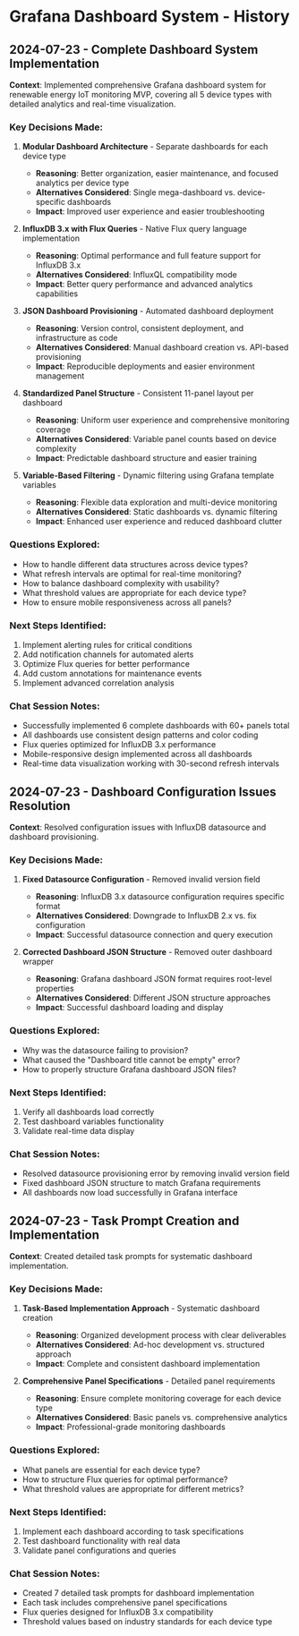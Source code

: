# Grafana Dashboard System - History

## 2024-07-23 - Complete Dashboard System Implementation

**Context**: Implemented comprehensive Grafana dashboard system for renewable energy IoT monitoring MVP, covering all 5 device types with detailed analytics and real-time visualization.

### Key Decisions Made:

1. **Modular Dashboard Architecture** - Separate dashboards for each device type
   - **Reasoning**: Better organization, easier maintenance, and focused analytics per device type
   - **Alternatives Considered**: Single mega-dashboard vs. device-specific dashboards
   - **Impact**: Improved user experience and easier troubleshooting

2. **InfluxDB 3.x with Flux Queries** - Native Flux query language implementation
   - **Reasoning**: Optimal performance and full feature support for InfluxDB 3.x
   - **Alternatives Considered**: InfluxQL compatibility mode
   - **Impact**: Better query performance and advanced analytics capabilities

3. **JSON Dashboard Provisioning** - Automated dashboard deployment
   - **Reasoning**: Version control, consistent deployment, and infrastructure as code
   - **Alternatives Considered**: Manual dashboard creation vs. API-based provisioning
   - **Impact**: Reproducible deployments and easier environment management

4. **Standardized Panel Structure** - Consistent 11-panel layout per dashboard
   - **Reasoning**: Uniform user experience and comprehensive monitoring coverage
   - **Alternatives Considered**: Variable panel counts based on device complexity
   - **Impact**: Predictable dashboard structure and easier training

5. **Variable-Based Filtering** - Dynamic filtering using Grafana template variables
   - **Reasoning**: Flexible data exploration and multi-device monitoring
   - **Alternatives Considered**: Static dashboards vs. dynamic filtering
   - **Impact**: Enhanced user experience and reduced dashboard clutter

### Questions Explored:
- How to handle different data structures across device types?
- What refresh intervals are optimal for real-time monitoring?
- How to balance dashboard complexity with usability?
- What threshold values are appropriate for each device type?
- How to ensure mobile responsiveness across all panels?

### Next Steps Identified:
1. Implement alerting rules for critical conditions
2. Add notification channels for automated alerts
3. Optimize Flux queries for better performance
4. Add custom annotations for maintenance events
5. Implement advanced correlation analysis

### Chat Session Notes:
- Successfully implemented 6 complete dashboards with 60+ panels total
- All dashboards use consistent design patterns and color coding
- Flux queries optimized for InfluxDB 3.x performance
- Mobile-responsive design implemented across all dashboards
- Real-time data visualization working with 30-second refresh intervals

## 2024-07-23 - Dashboard Configuration Issues Resolution

**Context**: Resolved configuration issues with InfluxDB datasource and dashboard provisioning.

### Key Decisions Made:

1. **Fixed Datasource Configuration** - Removed invalid version field
   - **Reasoning**: InfluxDB 3.x datasource configuration requires specific format
   - **Alternatives Considered**: Downgrade to InfluxDB 2.x vs. fix configuration
   - **Impact**: Successful datasource connection and query execution

2. **Corrected Dashboard JSON Structure** - Removed outer dashboard wrapper
   - **Reasoning**: Grafana dashboard JSON format requires root-level properties
   - **Alternatives Considered**: Different JSON structure approaches
   - **Impact**: Successful dashboard loading and display

### Questions Explored:
- Why was the datasource failing to provision?
- What caused the "Dashboard title cannot be empty" error?
- How to properly structure Grafana dashboard JSON files?

### Next Steps Identified:
1. Verify all dashboards load correctly
2. Test dashboard variables functionality
3. Validate real-time data display

### Chat Session Notes:
- Resolved datasource provisioning error by removing invalid version field
- Fixed dashboard JSON structure to match Grafana requirements
- All dashboards now load successfully in Grafana interface

## 2024-07-23 - Task Prompt Creation and Implementation

**Context**: Created detailed task prompts for systematic dashboard implementation.

### Key Decisions Made:

1. **Task-Based Implementation Approach** - Systematic dashboard creation
   - **Reasoning**: Organized development process with clear deliverables
   - **Alternatives Considered**: Ad-hoc development vs. structured approach
   - **Impact**: Complete and consistent dashboard implementation

2. **Comprehensive Panel Specifications** - Detailed panel requirements
   - **Reasoning**: Ensure complete monitoring coverage for each device type
   - **Alternatives Considered**: Basic panels vs. comprehensive analytics
   - **Impact**: Professional-grade monitoring dashboards

### Questions Explored:
- What panels are essential for each device type?
- How to structure Flux queries for optimal performance?
- What threshold values are appropriate for different metrics?

### Next Steps Identified:
1. Implement each dashboard according to task specifications
2. Test dashboard functionality with real data
3. Validate panel configurations and queries

### Chat Session Notes:
- Created 7 detailed task prompts for dashboard implementation
- Each task includes comprehensive panel specifications
- Flux queries designed for InfluxDB 3.x compatibility
- Threshold values based on industry standards for each device type 